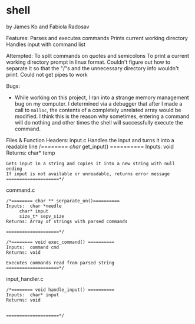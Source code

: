 # shell

by James Ko and Fabiola Radosav

Features:
	Parses and executes commands
	Prints current working directory
	Handles input with command list

Attempted:
	To split commands on quotes and semicolons
	To print a current working directory prompt in linux format. Couldn't figure out how to separate it so that the "/"s and the unnecessary directory info wouldn't print.
	Could not get pipes to work

Bugs:
			
- While working on this project, I ran into a strange memory management bug on my computer. I determined via a debugger that after I made a call to `malloc`, the contents of a completely unrelated array would be modified. I think this is the reason why sometimes, entering a command will do nothing and other times the shell will successfully execute the command.

Files & Function Headers:
input.c
	Handles the input and turns it into a readable line
	/*======== char* get_input() ==========
	Inputs:  void
	Returns: char* temp 

	Gets input in a string and copies it into a new string with null ending
	If input is not available or unreadable, returns error message
	====================*/

command.c
	
	/*======== char ** serparate_on()==========
	Inputs:  char *needle
		 char* input
		 size_t* sepv_size
	Returns: Array of strings with parsed commands 

	====================*/

	/*======== void exec_command() ==========
	Inputs:  command cmd
	Returns: void

	Executes commands read from parsed string
	====================*/

input_handler.c
	
	/*======== void handle_input() ==========
	Inputs:  char* input
	Returns: void 

	
	====================*/	
